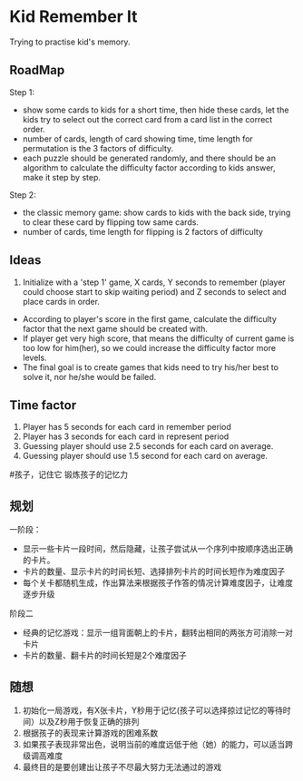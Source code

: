 # Kid Remember It 
Trying to practise kid's memory.

## RoadMap
Step 1:

* show some cards to kids for a short time, then hide these cards, let the kids try to select out the correct card from a card list in the correct order.
* number of cards, length of card showing time, time length for permutation is the 3 factors of difficulty.
* each puzzle should be generated randomly, and there should be an algorithm to calculate the difficulty factor according to kids answer, make it step by step.

Step 2:

* the classic memory game: show cards to kids with the back side, trying to clear these card by flipping tow same cards.
* number of cards, time length for flipping is 2 factors of difficulty  


## Ideas

1. Initialize with a 'step 1' game, X cards, Y seconds to remember (player could choose start to skip waiting period) and Z seconds to select and place cards in order.
+ According to player's score in the first game, calculate the difficulty factor that the next game should be created with.
+ If player get very high score, that means the difficulty of current game is too low for him(her), so we could increase the difficulty factor more levels.
+ The final goal is to create games that kids need to try his/her best to solve it, nor he/she would be failed.

## Time factor
1. Player has 5 seconds for each card in remember period
2. Player has 3 seconds for each card in represent period
3. Guessing player should use 2.5 seconds for each card on average.
4. Guessing player should use 1.5 second for each card on average.


#孩子，记住它
锻炼孩子的记忆力

## 规划
一阶段：

* 显示一些卡片一段时间，然后隐藏，让孩子尝试从一个序列中按顺序选出正确的卡片。
* 卡片的数量、显示卡片的时间长短、选择排列卡片的时间长短作为难度因子
* 每个关卡都随机生成，作出算法来根据孩子作答的情况计算难度因子，让难度逐步升级

阶段二

* 经典的记忆游戏：显示一组背面朝上的卡片，翻转出相同的两张方可消除一对卡片
* 卡片的数量、翻卡片的时间长短是2个难度因子

## 随想
1. 初始化一局游戏，有X张卡片，Y秒用于记忆(孩子可以选择掠过记忆的等待时间）以及Z秒用于恢复正确的排列
2. 根据孩子的表现来计算游戏的困难系数
3. 如果孩子表现非常出色，说明当前的难度远低于他（她）的能力，可以适当跨级调高难度
4. 最终目的是要创建出让孩子不尽最大努力无法通过的游戏